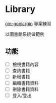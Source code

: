 # Library

[gin-gonic/gin](https://github.com/gin-gonic/gin) 專案練習

以圖書館系統做範例

## 功能

- [ ] 檢視書籍內容
- [ ] 查詢書籍
- [ ] 新增書籍
- [ ] 編輯書籍資料
- [ ] 刪除書籍資料
- [ ] 登入/登出